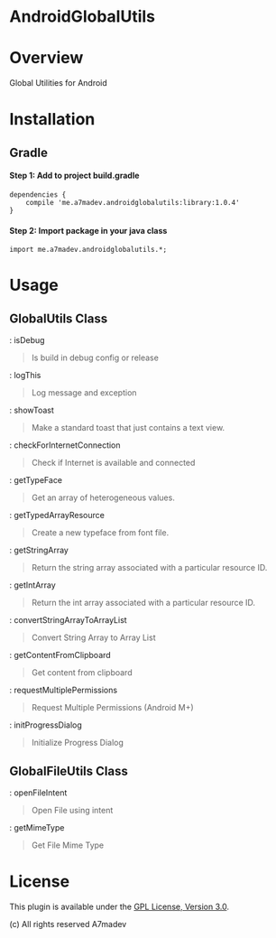 AndroidGlobalUtils
===================

# Overview

Global Utilities for Android

# Installation

## Gradle

#### Step 1: Add to project build.gradle

    dependencies {
        compile 'me.a7madev.androidglobalutils:library:1.0.4'
    }

#### Step 2: Import package in your java class

    import me.a7madev.androidglobalutils.*;

# Usage

GlobalUtils Class
----------

:   isDebug
> Is build in debug config or release

:   logThis
> Log message and exception

:   showToast
> Make a standard toast that just contains a text view.

:   checkForInternetConnection
> Check if Internet is available and connected

:   getTypeFace
> Get an array of heterogeneous values.

:   getTypedArrayResource
> Create a new typeface from font file.

:   getStringArray
> Return the string array associated with a particular resource ID.

:   getIntArray
> Return the int array associated with a particular resource ID.

:   convertStringArrayToArrayList
> Convert String Array to Array List

:   getContentFromClipboard
> Get content from clipboard

:  requestMultiplePermissions
> Request Multiple Permissions (Android M+)

:  initProgressDialog
> Initialize Progress Dialog

GlobalFileUtils Class
----------

:   openFileIntent
> Open File using intent

:   getMimeType
> Get File Mime Type



# License
This plugin is available under the [GPL License, Version 3.0](http://www.gnu.org/licenses/gpl-3.0.en.html).

(c) All rights reserved A7madev
